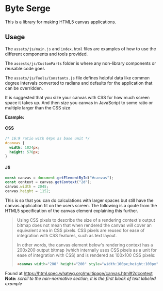 # Byte Serge

This is a library for making HTML5 canvas applications.

## Usage

The `assets/js/main.js` and `index.html` files are examples of how to use the
different components and tools provided.

The `assests/js/CustomParts` folder is where any non-library components or
reusable code goes

The `assets/js/Tools/Constants.js` file defines helpful data like common
degree intervals converted to radians and defaults for the application that can
be overridden.

It is suggested that you size your canvas with CSS for how much screen
space it takes up. And then size you canvas in JavaScript to some ratio or
multiple larger than the CSS size

**Example:**

#### CSS

```css
/* 16:9 ratio with 64px as base unit */
#canvas {
  width: 1024px;
  height: 576px;
}
```

#### JS

```js
const canvas = document.getElementById("#canvas");
const context = canvas.getContext("2d");
canvas.width = 2048;
canvas.height = 1152;
```

This is so that you can do calculations with larger spaces but still have
the canvas application fit on the users screen. The following is a qoute
from the HTML5 specification of the canvas element explaining this further.

> Using CSS pixels to describe the size of a rendering context's output bitmap does not mean that when rendered the canvas will cover an equivalent area
> in CSS pixels. CSS pixels are reused for ease of integration with CSS features, such as text layout.
>
> In other words, the canvas element below's rendering context has a 200x200 output bitmap (which internally uses CSS pixels as a unit for ease of
> integration with CSS) and is rendered as 100x100 CSS pixels:
>
> ```html
> <canvas width="200" height="200" style="width:100px;height:100px"></canvas>
> ```

Found at <https://html.spec.whatwg.org/multipage/canvas.html#2dcontext>
**Note:** _scroll to the non-normative section, it is the first block of text labeled example_

